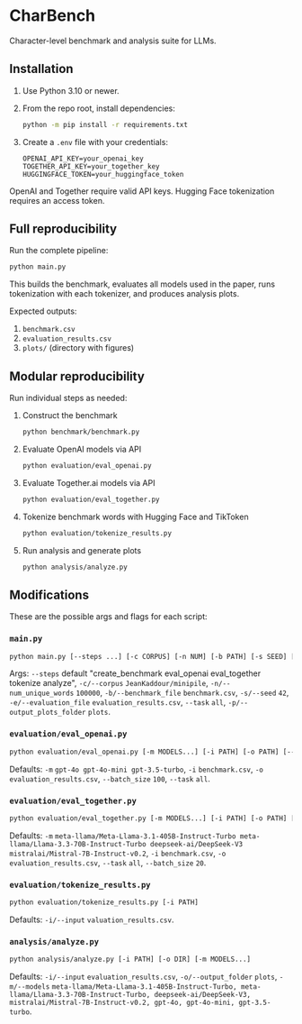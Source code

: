 # CharBench

Character-level benchmark and analysis suite for LLMs.

## Installation

1. Use Python 3.10 or newer.
2. From the repo root, install dependencies:

   ```bash
   python -m pip install -r requirements.txt
   ```
3. Create a `.env` file with your credentials:

   ```
   OPENAI_API_KEY=your_openai_key
   TOGETHER_API_KEY=your_together_key
   HUGGINGFACE_TOKEN=your_huggingface_token
   ```

OpenAI and Together require valid API keys. Hugging Face tokenization requires an access token.

## Full reproducibility

Run the complete pipeline:

```bash
python main.py
```

This builds the benchmark, evaluates all models used in the paper, runs tokenization with each tokenizer, and produces analysis plots.

Expected outputs:

1. `benchmark.csv`
2. `evaluation_results.csv`
3. `plots/` (directory with figures)

## Modular reproducibility

Run individual steps as needed:

1. Construct the benchmark

   ```bash
   python benchmark/benchmark.py
   ```

2. Evaluate OpenAI models via API

   ```bash
   python evaluation/eval_openai.py
   ```

3. Evaluate Together.ai models via API

   ```bash
   python evaluation/eval_together.py
   ```

4. Tokenize benchmark words with Hugging Face and TikToken

   ```bash
   python evaluation/tokenize_results.py
   ```

5. Run analysis and generate plots

   ```bash
   python analysis/analyze.py
   ```

## Modifications
These are the possible args and flags for each script:

### `main.py`

```bash
python main.py [--steps ...] [-c CORPUS] [-n NUM] [-b PATH] [-s SEED] [-e PATH] [--task TASK] [-p DIR]
```

Args: `--steps` default "create\_benchmark eval\_openai eval\_together tokenize analyze", `-c/--corpus` `JeanKaddour/minipile`, `-n/--num_unique_words` `100000`, `-b/--benchmark_file` `benchmark.csv`, `-s/--seed` `42`, `-e/--evaluation_file` `evaluation_results.csv`, `--task` `all`, `-p/--output_plots_folder` `plots`.
### `evaluation/eval_openai.py`

```bash
python evaluation/eval_openai.py [-m MODELS...] [-i PATH] [-o PATH] [--batch_size N] [--task TASK]
```

Defaults: `-m` `gpt-4o gpt-4o-mini gpt-3.5-turbo`, `-i` `benchmark.csv`, `-o` `evaluation_results.csv`, `--batch_size` `100`, `--task` `all`.

### `evaluation/eval_together.py`

```bash
python evaluation/eval_together.py [-m MODELS...] [-i PATH] [-o PATH] [--task TASK] [--batch_size N]
```

Defaults: `-m` `meta-llama/Meta-Llama-3.1-405B-Instruct-Turbo meta-llama/Llama-3.3-70B-Instruct-Turbo deepseek-ai/DeepSeek-V3 mistralai/Mistral-7B-Instruct-v0.2`, `-i` `benchmark.csv`, `-o` `evaluation_results.csv`, `--task` `all`, `--batch_size` `20`.

### `evaluation/tokenize_results.py`

```bash
python evaluation/tokenize_results.py [-i PATH]
```

Defaults: `-i/--input` `valuation_results.csv`.

### `analysis/analyze.py`

```bash
python analysis/analyze.py [-i PATH] [-o DIR] [-m MODELS...]
```

Defaults: `-i/--input` `evaluation_results.csv`, `-o/--output_folder` `plots`, `-m/--models` `meta-llama/Meta-Llama-3.1-405B-Instruct-Turbo, meta-llama/Llama-3.3-70B-Instruct-Turbo, deepseek-ai/DeepSeek-V3, mistralai/Mistral-7B-Instruct-v0.2, gpt-4o, gpt-4o-mini, gpt-3.5-turbo`.
